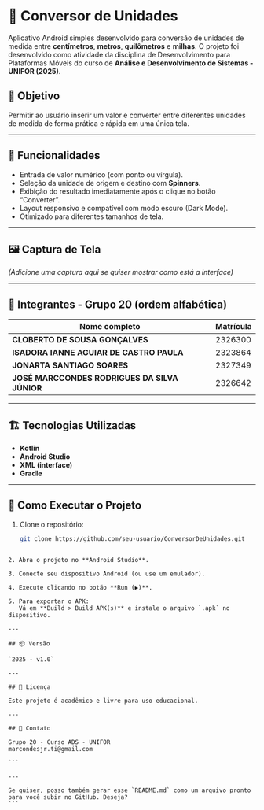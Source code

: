 # 📱 Conversor de Unidades

Aplicativo Android simples desenvolvido para conversão de unidades de medida entre **centímetros**, **metros**, **quilômetros** e **milhas**. O projeto foi desenvolvido como atividade da disciplina de Desenvolvimento para Plataformas Móveis do curso de **Análise e Desenvolvimento de Sistemas - UNIFOR (2025)**.

## 🎯 Objetivo

Permitir ao usuário inserir um valor e converter entre diferentes unidades de medida de forma prática e rápida em uma única tela.

---

## 🧪 Funcionalidades

- Entrada de valor numérico (com ponto ou vírgula).
- Seleção da unidade de origem e destino com **Spinners**.
- Exibição do resultado imediatamente após o clique no botão “Converter”.
- Layout responsivo e compatível com modo escuro (Dark Mode).
- Otimizado para diferentes tamanhos de tela.

---

## 🖼️ Captura de Tela

*(Adicione uma captura aqui se quiser mostrar como está a interface)*

---

## 👥 Integrantes - Grupo 20 (ordem alfabética)

| Nome completo | Matrícula |
|---------------|-----------|
| **CLOBERTO DE SOUSA GONÇALVES** | 2326300 |
| **ISADORA IANNE AGUIAR DE CASTRO PAULA** | 2323864 |
| **JONARTA SANTIAGO SOARES** | 2327349 |
| **JOSÉ MARCCONDES RODRIGUES DA SILVA JÚNIOR** | 2326642 |

---

## 🏗️ Tecnologias Utilizadas

- **Kotlin**
- **Android Studio**
- **XML (interface)**
- **Gradle**

---

## 🚀 Como Executar o Projeto

1. Clone o repositório:
   ```bash
   git clone https://github.com/seu-usuario/ConversorDeUnidades.git
````

2. Abra o projeto no **Android Studio**.

3. Conecte seu dispositivo Android (ou use um emulador).

4. Execute clicando no botão **Run (▶)**.

5. Para exportar o APK:
   Vá em **Build > Build APK(s)** e instale o arquivo `.apk` no dispositivo.

---

## 📦 Versão

`2025 - v1.0`

---

## 📄 Licença

Este projeto é acadêmico e livre para uso educacional.

---

## 📧 Contato

Grupo 20 - Curso ADS - UNIFOR
marcondesjr.ti@gmail.com

```

---

Se quiser, posso também gerar esse `README.md` como um arquivo pronto para você subir no GitHub. Deseja?
```
